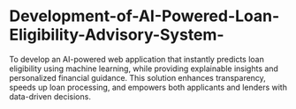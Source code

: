 # Development-of-AI-Powered-Loan-Eligibility-Advisory-System-
To develop an AI-powered web application that instantly predicts loan eligibility using machine learning, while providing explainable insights and personalized financial guidance. This solution enhances transparency, speeds up loan processing, and empowers both applicants and lenders with data-driven decisions.
